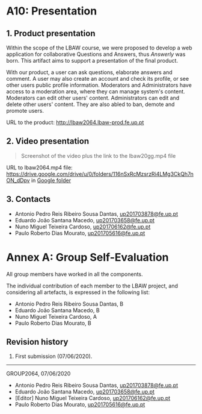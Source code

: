 # A10: Presentation
 
## 1. Product presentation
  
Within the scope of the LBAW course, we were proposed to develop a web application for collaborative Questions and Answers, thus _Answerly_ was born. This artifact aims to support a presentation of the final product.

With our product, a user can ask questions, elaborate answers and comment. A user may also create an account and check its profile, or see other users public profile information. Moderators and Administrators have access to a moderation area, where they can manage system's content. Moderators can edit other users' content. Administrators can edit and delete other users' content. They are also abled to ban, demote and promote users.

URL to the product: http://lbaw2064.lbaw-prod.fe.up.pt  

## 2. Video presentation

> Screenshot of the video plus the link to the lbaw20gg.mp4 file  

URL to lbaw2064.mp4 file: https://drive.google.com/drive/u/0/folders/116nSxRcMzsrzRi4LMg3CkQh7nON_dDpv
in [Google folder](https://drive.google.com/open?id=1C8ZAcqh6HRPsQEVpTRDeNNPwzKWXLPh4 "Videos folder")   

## 3. Contacts

- Antonio Pedro Reis Ribeiro Sousa Dantas, up201703878@fe.up.pt
- Eduardo João Santana Macedo, up201703658@fe.up.pt
- Nuno Miguel Teixeira Cardoso, up201706162@fe.up.pt
- Paulo Roberto Dias Mourato, up201705616@fe.up.pt

# Annex A: Group Self-Evaluation

All group members have worked in all the components.

The individual contribution of each member to the LBAW project, and considering all artefacts, is expressed in the following list:

* Antonio Pedro Reis Ribeiro Sousa Dantas, B
* Eduardo João Santana Macedo, B
* Nuno Miguel Teixeira Cardoso, A
* Paulo Roberto Dias Mourato, B

## Revision history
1. First submission (07/06/2020).

***
GROUP2064, 07/06/2020
 
- Antonio Pedro Reis Ribeiro Sousa Dantas, up201703878@fe.up.pt
- Eduardo João Santana Macedo, up201703658@fe.up.pt
- [Editor] Nuno Miguel Teixeira Cardoso, up201706162@fe.up.pt
- Paulo Roberto Dias Mourato, up201705616@fe.up.pt